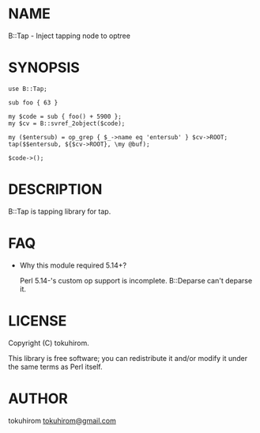 # NAME

B::Tap - Inject tapping node to optree

# SYNOPSIS

    use B::Tap;

    sub foo { 63 }

    my $code = sub { foo() + 5900 };
    my $cv = B::svref_2object($code);

    my ($entersub) = op_grep { $_->name eq 'entersub' } $cv->ROOT;
    tap($$entersub, ${$cv->ROOT}, \my @buf);

    $code->();

# DESCRIPTION

B::Tap is tapping library for tap.

# FAQ

- Why this module required 5.14+?

    Perl 5.14-'s custom op support is incomplete. B::Deparse can't deparse it.

# LICENSE

Copyright (C) tokuhirom.

This library is free software; you can redistribute it and/or modify
it under the same terms as Perl itself.

# AUTHOR

tokuhirom <tokuhirom@gmail.com>

